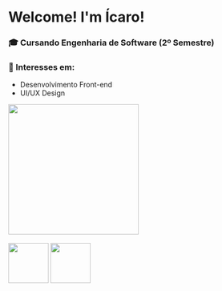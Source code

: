 # Welcome! I'm Ícaro!

### 🎓 Cursando Engenharia de Software (2º Semestre)
### 🎯 Interesses em:
- Desenvolvimento Front-end
- UI/UX Design

<div>
  <img height="260cm" align="center" src="https://github-readme-stats.vercel.app/api/top-langs/?username=icaropvn&theme=gotham&hide_border=true&layout=donut">
</div>

<div style="display: inline_block"><br>
  <img align="center" height="80" width="80" src="https://cdn.jsdelivr.net/gh/devicons/devicon/icons/c/c-original.svg">
  <img align="center" height="80" width="80" src="https://cdn.jsdelivr.net/gh/devicons/devicon/icons/python/python-original.svg">
</div>
            
          
          
